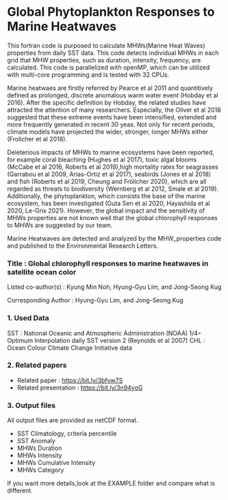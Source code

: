 # Global Phytoplankton Responses to Marine Heatwaves
This fortran code is purposed to calculate MHWs(Marine Heat Waves) properties from daily SST data. 
This code detects individual MHWs in each grid that MHW properties, such as duration, intensity, frequency, are calculated.
This code is parallelized with openMP, which can be utilized with multi-core programming and is tested with 32 CPUs.

Marine heatwaes are firstly referred by Pearce et al 2011 and quantitively defined as prolonged, discrete anomalous warm water event (Hobday et al 2016). After the specific definition by Hobday, the related studies have attracted the attention of many researchers. Especially, the Oliver et al 2018 suggested that these extreme events have been intensified, extended and more frequently generated in recent 30 yeas. Not only for recent periods, climate models have projected the wider, stronger, longer MHWs either (Frolicher et al 2018). 

Deleterious impacts of MHWs to marine ecosystems have been reported, for example coral bleaching (Hughes et al 2017), toxic algal blooms (McCabe et al 2016, Roberts et al 2019),high mortality rates for seagrasses (Garrabou et al 2009, Arias-Ortiz et al 2017), seabirds (Jones et al 2018) and fish (Roberts et al 2019, Cheung and Frölicher 2020), which are all regarded as threats to biodiversity (Wernberg et al 2012, Smale et al 2019). Additionally, the phytoplankton, which consists the base of the marine ecosystem, has been investigated (Guta Sen et al 2020, Hayashida et al 2020, Le-Grix 2021). However, the global impact and the sensitivity of MHWs properties are not known well that the global chlorophyll responses to MHWs are suggested by our team.

Marine Heatwaves are detected and analyzed by the MHW_properties code and published to the Environmental Research Letters.

### Title : Global chlorophyll responses to marine heatwaves in satellite ocean color

Listed co-author(s) : Kyung Min Noh, Hyung-Gyu Lim, and Jong-Seong Kug

Corresponding Author : Hyung-Gyu Lim, and Jong-Seong Kug

### 1. Used Data
SST : National Oceanic and Atmospheric Administration (NOAA) 1/4◦ Optimum Interpolation daily SST version 2 (Reynolds et al 2007)
CHL : Ocean Colour Climate Change Initiative data 

### 2. Related papers
- Related paper : https://bit.ly/3bfyw7S
- Related presentation : https://bit.ly/3n94yoG

### 3. Output files
All output files are provided as netCDF format.
- SST Climatology, criteria percentile
- SST Anomaly
- MHWs Duration
- MHWs Intensity
- MHWs Cumulative Intensity
- MHWs Category
    
If you want more details,look at the EXAMPLE folder and compare what is different. 
